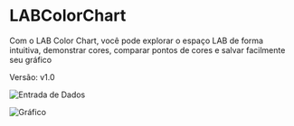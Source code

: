# LABColorChart

Com o LAB Color Chart, você pode explorar o espaço LAB de forma intuitiva, demonstrar cores, comparar pontos de cores e salvar facilmente seu gráfico

Versão: v1.0

![Entrada de Dados](arlienebatista/LABColorChart/blob/main/tela1.png)

![Gráfico](arlienebatista/LABColorChart/blob/main/tela2.png)
